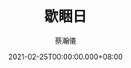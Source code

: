 ---
issue: 417
title: 歇睏日
author: 蔡瀚儀
date: 2021-02-25T00:00:00.000+08:00
topic: 生活
difficulty: 1
wikidata: Q131449264
wikidata_link: https://www.wikidata.org/wiki/Q131449264
author_wikidata_link: https://www.wikidata.org/wiki/Q131448484
author_wikidata: Q131448484
---